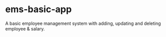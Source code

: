 # ems-basic-app
A basic employee management system with adding, updating and deleting employee &amp; salary.
